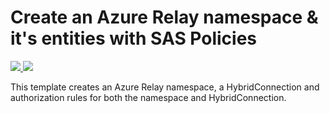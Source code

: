 # Create an Azure Relay namespace & it's entities with SAS Policies

<a href="https://portal.azure.com/#create/Microsoft.Template/uri/https%3A%2F%2Fraw.githubusercontent.com%2FAzure%2Fazure-quickstart-templates%2Fmaster%2F301-azure-relay-create-authrule-namespace-and-hybridconnection%2Fazuredeploy.json" target="_blank">
    <img src="http://azuredeploy.net/deploybutton.png"/>
</a>

<a href="http://armviz.io/#/?load=https%3A%2F%2Fraw.githubusercontent.com%2FAzure%2Fazure-quickstart-templates%2Fmaster%2F301-azure-relay-create-authrule-namespace-and-hybridconnection%2Fazuredeploy.json" target="_blank">
    <img src="http://armviz.io/visualizebutton.png"/>
</a>

This template creates an Azure Relay namespace, a HybridConnection and authorization rules for both the namespace and HybridConnection.